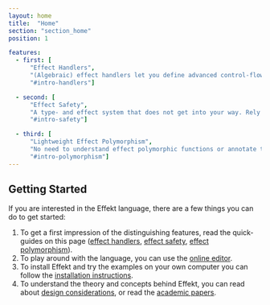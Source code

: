 ```yaml
---
layout: home
title:  "Home"
section: "section_home"
position: 1

features:
  - first: [
      "Effect Handlers",
      "(Algebraic) effect handlers let you define advanced control-flow structures like Generators as user libraries. Those libraries can be seamlessly composed.",
      "#intro-handlers"]

  - second: [
      "Effect Safety",
      "A type- and effect system that does not get into your way. Rely on a simple, yet powerful effect system that guarantees all effects to be handled.",
      "#intro-safety"]

  - third: [
      "Lightweight Effect Polymorphism",
      "No need to understand effect polymorphic functions or annotate them. Explicit effect polymorphism simply does not exist.",
      "#intro-polymorphism"]
---
```


## Getting Started
If you are interested in the Effekt language, there are a few things you can do to get started:

1. To get a first impression of the distinguishing features, read the quick-guides on this page ([effect handlers](#intro-handlers), [effect safety](#intro-safety), [effect polymorphism](#intro-polymorphism)).
2. To play around with the language, you can use the [online editor](quickstart).
3. To install Effekt and try the examples on your own computer you can follow the [installation instructions](docs/getting-started).
4. To understand the theory and concepts behind Effekt, you can read about [design considerations](design-considerations), or read the [academic papers](publications).
